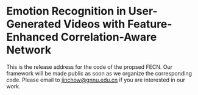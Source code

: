 # Emotion Recognition in User-Generated Videos with Feature-Enhanced Correlation-Aware Network
This is the release address for the code of the propsed FECN. Our framework will be made public as soon as we organize the corresponding code. Please email to jinchow@gnnu.edu.cn if you are interested in our work.
